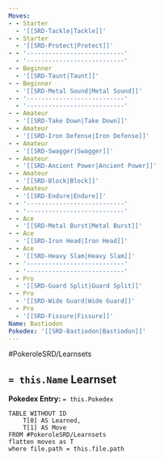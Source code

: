 ```yaml
---
Moves:
- - Starter
  - '[[SRD-Tackle|Tackle]]'
- - Starter
  - '[[SRD-Protect|Protect]]'
- - '---------------------------'
  - '---------------------------'
- - Beginner
  - '[[SRD-Taunt|Taunt]]'
- - Beginner
  - '[[SRD-Metal Sound|Metal Sound]]'
- - '---------------------------'
  - '---------------------------'
- - Amateur
  - '[[SRD-Take Down|Take Down]]'
- - Amateur
  - '[[SRD-Iron Defense|Iron Defense]]'
- - Amateur
  - '[[SRD-Swagger|Swagger]]'
- - Amateur
  - '[[SRD-Ancient Power|Ancient Power]]'
- - Amateur
  - '[[SRD-Block|Block]]'
- - Amateur
  - '[[SRD-Endure|Endure]]'
- - '---------------------------'
  - '---------------------------'
- - Ace
  - '[[SRD-Metal Burst|Metal Burst]]'
- - Ace
  - '[[SRD-Iron Head|Iron Head]]'
- - Ace
  - '[[SRD-Heavy Slam|Heavy Slam]]'
- - '---------------------------'
  - '---------------------------'
- - Pro
  - '[[SRD-Guard Split|Guard Split]]'
- - Pro
  - '[[SRD-Wide Guard|Wide Guard]]'
- - Pro
  - '[[SRD-Fissure|Fissure]]'
Name: Bastiodon
Pokedex: '[[SRD-Bastiodon|Bastiodon]]'
---
```


#PokeroleSRD/Learnsets

## `= this.Name` Learnset

**Pokedex Entry:** `= this.Pokedex`

```dataview
TABLE WITHOUT ID
    T[0] AS Learned,
    T[1] AS Move
FROM #PokeroleSRD/Learnsets
flatten moves as T
where file.path = this.file.path
```
